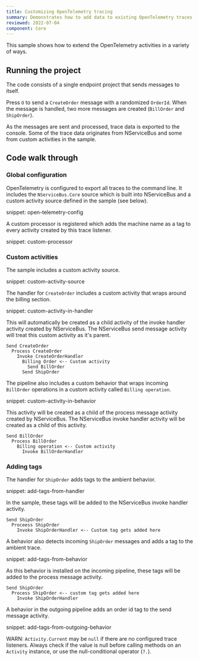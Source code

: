 ```yaml
---
title: Customizing OpenTelemetry tracing
summary: Demonstrates how to add data to existing OpenTelemetry traces
reviewed: 2022-07-04
component: Core
---
```


This sample shows how to extend the OpenTelemetry activities in a variety of ways.

## Running the project

The code consists of a single endpoint project that sends messages to itself.

Press `O` to send a `CreateOrder` message with a randomized `OrderId`. When the message is handled, two more messages are created (`BillOrder` and `ShipOrder`).

As the messages are sent and processed, trace data is exported to the console. Some of the trace data originates from NServiceBus and some from custom activities in the sample.

## Code walk through

### Global configuration

OpenTelemetry is configured to export all traces to the command line. It includes the `NServiceBus.Core` source which is built into NServiceBus and a custom activity source defined in the sample (see below).

snippet: open-telemetry-config

A custom processor is registered which adds the machine name as a tag to every activity created by this trace listener.

snippet: custom-processor

### Custom activities

The sample includes a custom activity source.

snippet: custom-activity-source

The handler for `CreateOrder` includes a custom activity that wraps around the billing section.

snippet: custom-activity-in-handler

This will automatically be created as a child activity of the invoke handler activity created by NServiceBus. The NServiceBus send message activity will treat this custom activity as it's parent.

```
Send CreateOrder
  Process CreateOrder
    Invoke CreateOrderHandler
      Billing Order <-- Custom activity
        Send BillOrder
      Send ShipOrder
```

The pipeline also includes a custom behavior that wraps incoming `BillOrder` operations in a custom activity called `Billing operation`.

snippet: custom-activity-in-behavior

This activity will be created as a child of the process message activity created by NServiceBus. The NServiceBus invoke handler activity will be created as a child of this activity.

```
Send BillOrder
  Process BillOrder
    Billing operation <-- Custom activity
      Invoke BillOrderHandler
```

### Adding tags

The handler for `ShipOrder` adds tags to the ambient behavior.

snippet: add-tags-from-handler

In the sample, these tags will be added to the NServiceBus invoke handler activity.

```
Send ShipOrder
  Proceess ShipOrder
    Invoke ShipOrderHandler <-- Custom tag gets added here
```

A behavior also detects incoming `ShipOrder` messages and adds a tag to the ambient trace.

snippet: add-tags-from-behavior

As this behavior is installed on the incoming pipeline, these tags will be added to the process message activity. 

```
Send ShipOrder
  Process ShipOrder <-- custom tag gets added here
    Invoke ShipOrderHandler
```

A behavior in the outgoing pipeline adds an order id tag to the send message activity.

snippet: add-tags-from-outgoing-behavior

WARN: `Activity.Current` may be `null` if there are no configured trace listeners. Always check if the value is null before calling methods on an `Activity` instance, or use the null-conditional operator (`?.`).